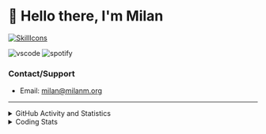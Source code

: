 # 👋 Hello there, I'm Milan
[![SkillIcons](https://skillicons.dev/icons?i=js,ts,nextjs,tailwind,html,go,bash,git,nginx,prisma,kubernetes,docker,linux)](https://skillicons.dev)

![vscode](https://nocache.advaith.workers.dev?url=https://img.shields.io/endpoint?url=https://dev.discordprofiles.me/api/badge/vscode/423203831971708958)
![spotify](https://nocache.advaith.workers.dev/?url=https://img.shields.io/endpoint?url=https://milanm.org/api/spotify/shields&cacheSeconds=10)

### Contact/Support

- Email: [milan@milanm.org](mailto:milan@milanm.org)
 
---
 
<details>
  <summary>GitHub Activity and Statistics</summary>
  <img src="/github-metrics.svg" />
</details>
<details>
  <summary>Coding Stats</summary>
  <!--START_SECTION:waka-->

```txt
TypeScript   19 hrs 42 mins  ██████████████████████▓░░   90.85 %
JSON         54 mins         █░░░░░░░░░░░░░░░░░░░░░░░░   04.21 %
Prisma       47 mins         █░░░░░░░░░░░░░░░░░░░░░░░░   03.67 %
Bash         9 mins          ▒░░░░░░░░░░░░░░░░░░░░░░░░   00.74 %
Other        4 mins          ░░░░░░░░░░░░░░░░░░░░░░░░░   00.36 %
```

<!--END_SECTION:waka-->
</details>
